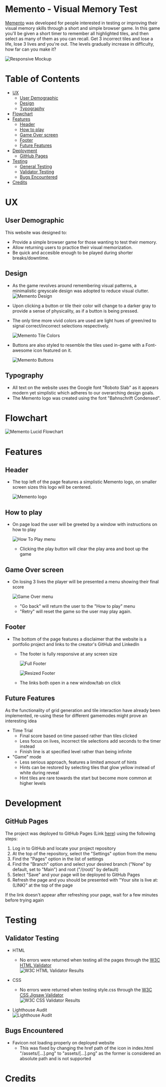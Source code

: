 # Memento - Visual Memory Test

[Memento](https://andreeeasn.github.io/pp2-memento/) was developed for people interested in testing or improving their visual memory skills through a short and simple browser game.
In this game you'll be given a short timer to remember all highlighted tiles, and then select as many of them as you can recall.
Get 3 incorrect tiles and lose a life, lose 3 lives and you're out.
The levels gradually increase in difficulty, how far can you make it?

![Responsive Mockup](assets/images/documentation/memento-am-i-responsive.png)

# Table of Contents
+ [UX](#ux "UX")
  + [User Demographic](#user-demographic "User Demographic")
  + [Design](#design "Design")
  + [Typography](#typography "Typography")
+ [Flowchart](#flowchart "Flowchart")
+ [Features](#features "Features")
  + [Header](#header "Header")
  + [How to play](#how-to-player "How to play")
  + [Game Over screen](#game-over-screen "Game Over screen")
  + [Footer](#footer "Footer")
  + [Future Features](#future-features "Future Features")
+ [Deployment](#deployment "Deployment")
  + [GitHub Pages](#github-pages "GitHub Pages")
+ [Testing](#Testing "Testing")
  + [General Testing](#general-testing "General Testing")
  + [Validator Testing](#validator-testing "Validator Testing")
  + [Bugs Encountered](#bugs-encountered "Bugs Encountered")
+ [Credits](#credits "Credits")

# UX

## User Demographic
This website was designed to:
  - Provide a simple browser game for those wanting to test their memory.
  - Allow returning users to practice their visual memorization.
  - Be quick and accesible enough to be played during shorter breaks/downtime.
 
## Design
- As the game revolves around remembering visual patterns, a minimalistic greyscale design was adopted to reduce visual clutter.
![Memento Design](assets/images/documentation/memento-design.png)
- Upon clicking a button or tile their color will change to a darker gray to provide a sense of physicality, as if a button is being pressed.
- The only time more vivid colors are used are light hues of green/red to signal correct/incorrect selections respectively.

  ![Memento Tile Colors](assets/images/documentation/memento-tile-colors.png)

- Buttons are also styled to resemble the tiles used in-game with a Font-awesome icon featured on it.

  ![Memento Buttons](assets/images/documentation/memento-buttons.png)

## Typography
- All text on the website uses the Google font "Roboto Slab" as it appears modern yet simplistic which adheres to our overarching design goals.
- The Memento logo was created using the font "Bahnschrift Condensed".

# Flowchart
![Memento Lucid Flowchart](assets/images/documentation/memento-lucid-chart.png)

# Features

## Header
- The top left of the page features a simplistic Memento logo, on smaller screen sizes this logo will be centered.

  ![Memento logo](assets/images/memento-logo.png)

## How to play
- On page load the user will be greeted by a window with instructions on how to play
  
  ![How To Play menu](assets/images/documentation/memento-how-to-play.png)
  - Clicking the play button will clear the play area and boot up the game

## Game Over screen
- On losing 3 lives the player will be presented a menu showing their final score
  
  ![Game Over menu](assets/images/documentation/memento-game-over.png)
  - "Go back" will return the user to the "How to play" menu
  - "Retry" will reset the game so the user may play again.

## Footer
- The bottom of the page features a disclaimer that the website is a portfolio project and links to the creator's GitHub and LinkedIn
  - The footer is fully responsive at any screen size
  

    ![Full Footer](assets/images/documentation/memento-footer-full.png)

    ![Resized Footer](assets/images/documentation/memento-footer-mobile.png)

  - The links both open in a new window/tab on click

## Future Features
As the functionality of grid generation and tile interaction have already been implemented, re-using these for different gamemodes might prove an interesting idea
- Time Trial
  - Final score based on time passed rather than tiles clicked
  - Less focus on lives, incorrect tile selections add seconds to the timer instead
  - Finish line is at specified level rather than being infinite
- "Game" mode
  - Less serious approach, features a limited amount of hints
  - Hints can be restored by selecting tiles that glow yellow instead of white during reveal
  - Hint tiles are rare towards the start but become more common at higher levels

# Development

## GitHub Pages
The project was deployed to GitHub Pages (Link [here](https://andreeeasn.github.io/pp2-memento/)) using the following steps:
  1. Log in to GitHub and locate your project repository
  2. At the top of the repository, select the "Settings" option from the menu
  3. Find the "Pages" option in the list of settings
  4. Find the "Branch" option and select your desired branch ("None" by default, set to "Main") and root ("/(root)" by default)
  5. Select "Save" and your page will be deployed to GitHub Pages
  6. Refresh the page and you should be presented with "Your site is live at: (LINK)" at the top of the page

If the link doesn't appear after refreshing your page, wait for a few minutes before trying again

# Testing

## Validator Testing

- HTML
    - No errors were returned when testing all the pages through the [W3C HTML Validator](https://validator.w3.org/nu/?doc=https%3A%2F%2Fandreeeasn.github.io%2Fpp2-memento%2Findex.html) <br>
  ![W3C HTML Validator Results](assets/images/documentation/memento-w3c-html.png)

- CSS
  - No errors were returned when testing style.css through the [W3C CSS Jigsaw Validator](https://jigsaw.w3.org/css-validator/validator?uri=https%3A%2F%2Fandreeeasn.github.io%2Fpp2-memento%2Findex.html&profile=css3svg&usermedium=all&warning=1&vextwarning=&lang=en)<br>
  ![W3C CSS Validator Results](assets/images/documentation/memento-w3c-css.png)

- Lighthouse Audit<br>
![Lighthouse Audit](assets/images/documentation/memento-lighthouse-audit.png)

## Bugs Encountered
  - Favicon not loading properly on deployed website
    - This was fixed by changing the href path of the icon in index.html "/assets/[...].png" to "assets/[...].png" as the former is considered an absolute path and is not supported
  
# Credits
